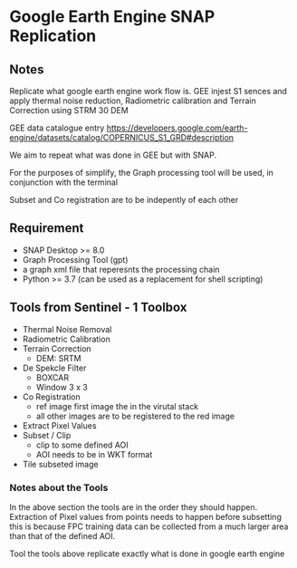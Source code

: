 # Google Earth Engine SNAP Replication

## Notes
Replicate what google earth engine work flow is. GEE injest S1 sences and apply thermal noise reduction, Radiometric calibration and Terrain Correction using STRM 30 DEM

GEE data catalogue entry https://developers.google.com/earth-engine/datasets/catalog/COPERNICUS_S1_GRD#description

We aim to repeat what was done in GEE but with SNAP. 

For the purposes of simplify, the Graph processing tool will be used, in conjunction with the terminal

Subset and Co registration are to be indepently of each other

## Requirement
- SNAP Desktop >= 8.0
- Graph Processing Tool (gpt)
- a graph xml file that reperesnts the processing chain
- Python >= 3.7 (can be used as a replacement for shell scripting)

## Tools from Sentinel - 1 Toolbox
- Thermal Noise Removal
- Radiometric Calibration
- Terrain Correction
    - DEM: SRTM
- De Spekcle Filter
    - BOXCAR
    - Window 3 x 3
- Co Registration
    - ref image first image the in the virutal stack
    - all other images are to be registered to the red image
- Extract Pixel Values
- Subset / Clip
    - clip to some defined AOI
    - AOI needs to be in WKT format
- Tile subseted image
  <br>

### Notes about the Tools
In the above section the tools are in the order they should happen.  
Extraction of Pixel values from points needs to happen before subsetting this is because FPC training data can be collected from a much larger area than that of the defined AOI.  
  
Tool the tools above replicate exactly what is done in google earth engine

